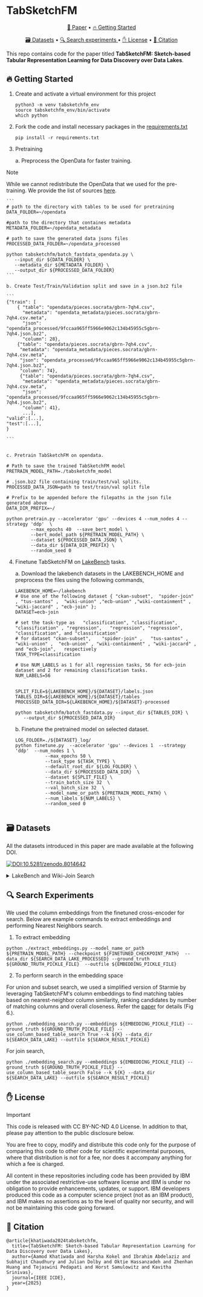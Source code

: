 # TabSketchFM


<p align="center">
<!--     <a href="https://ibm.github.io/tabsketchfm">🏠 Homepage</a> • -->
    <a href="https://arxiv.org/abs/2407.01619">📄 Paper</a> • 
        <a href="#-getting-started">🔥 Getting Started</a> 
    <!-- <a href="https://huggingface.co/datasets/ibm/ACPBench">🤗 Dataset</a> -->
</p>

<p align="center">
    <a href="#%EF%B8%8F-datasets">🗃️ Datasets</a> • 
    <a href="#-search-experiments">🔍 Search experiments </a> • 
    <a href="#-license">✋ License</a> •
    <a href="#-citation">📜 Citation</a>
</p>

This repo contains code for the paper titled **TabSketchFM: Sketch-based Tabular Representation Learning for Data Discovery over Data Lakes**. 

## 🔥 Getting Started

1. Create and activate a virtual environment for this project  

      ```
      python3 -m venv tabsketchfm_env
      source tabsketchfm_env/bin/activate
      which python
      ```
      
2. Fork the code and install necessary packages in the [requirements.txt](./requirements.txt)
   ```
   pip install -r requirements.txt
   ```



3. Pretraining

    a. Preprocess the OpenData for faster training. 

> [!NOTE]  
> While we cannot redistribute the OpenData that we used for the pre-training. We provide the list of sources [here](./pretraining_tables.txt).
 


    ```
    # path to the directory with tables to be used for pretraining
    DATA_FOLDER=~/opendata

    #path to the directory that containes metadata
    METADATA_FOLDER=~/opendata_metadata

    # path to save the generated data jsons files
    PROCESSED_DATA_FOLDER=~/opendata_processed

    python tabsketchfm/batch_fastdata_opendata.py \
       --input_dir ${DATA_FOLDER} \
       --metadata_dir ${METADATA_FOLDER} \
       --output_dir ${PROCESSED_DATA_FOLDER}
    ```

    b. Create Test/Train/Validation split and save in a json.bz2 file

    ```
    {"train": [
        { "table": "opendata/pieces.socrata/gbrn-7qh4.csv", 
          "metadata": "opendata_metadata/pieces.socrata/gbrn-7qh4.csv.meta", 
          "json": "opendata_processed/9fccaa965ff5966e9062c134b45955c5gbrn-7qh4.json.bz2", 
          "column": 28}, 
        {"table": "opendata/pieces.socrata/gbrn-7qh4.csv", 
         "metadata": "opendata_metadata/pieces.socrata/gbrn-7qh4.csv.meta", 
         "json": "opendata_processed/9fccaa965ff5966e9062c134b45955c5gbrn-7qh4.json.bz2", 
         "column": 74}, 
         {"table": "opendata/pieces.socrata/gbrn-7qh4.csv", 
          "metadata": "opendata_metadata/pieces.socrata/gbrn-7qh4.csv.meta", 
          "json": "opendata_processed/9fccaa965ff5966e9062c134b45955c5gbrn-7qh4.json.bz2", 
          "column": 41},
          ...],
    "valid":[...],
    "test":[...],
    }

    ```


    c. Pretrain TabSketchFM on opendata.


   ```
   # Path to save the trained TabSketchFM model
   PRETRAIN_MODEL_PATH=./tabsketchfm_model

   # .json.bz2 file containing train/test/val splits. 
   PROCESSED_DATA_JSON=path to test/train/val split file

   # Prefix to be appended before the filepaths in the json file generated above
   DATA_DIR_PREFIX=~/

   python pretrain.py --accelerator 'gpu' --devices 4 --num_nodes 4 --strategy 'ddp'  \
            --max_epochs 40  --save_bert_model \
            --bert_model_path ${PRETRAIN_MODEL_PATH} \
            --dataset ${PROCESSED_DATA_JSON} \
            --data_dir ${DATA_DIR_PREFIX} \
            --random_seed 0 
   ```

4. Finetune TabSketchFM on [LakeBench](./README.md#LakeBench) tasks.

    a. Download the lakebench datasets in the LAKEBENCH_HOME and preprocess the files using the following commands,

    ```
    LAKEBENCH_HOME=~/lakebench
    # Use one of the following dataset { "ckan-subset",  "spider-join" , "tus-santos" ,  "wiki-union" ,"ecb-union" ,"wiki-containment" , "wiki-jaccard" , "ecb-join" }; 
    DATASET=ecb-join

    # set the task-type as   "classification", "classification", "classification" , "regression",   "regression", "regression",        "classification", and "classification" 
    # for dataset "ckan-subset",    "spider-join" ,   "tus-santos" ,     "wiki-union" ,  "ecb-union" , "wiki-containment" , "wiki-jaccard" ,             and "ecb-join",   respectively 
    TASK_TYPE=classification

    # Use NUM_LABELS as 1 for all regression tasks, 56 for ecb-join dataset and 2 for remaining classification tasks.
    NUM_LABELS=56
    
    
    SPLIT_FILE=${LAKEBENCH_HOME}/${DATASET}/labels.json
    TABLES_DIR=${LAKEBENCH_HOME}/${DATASET}/tables
    PROCESSED_DATA_DIR=${LAKEBENCH_HOME}/${DATASET}-processed

    python tabsketchfm/batch_fastdata.py --input_dir ${TABLES_DIR} \
       --output_dir ${PROCESSED_DATA_DIR}

    ```

    b. Finetune the pretrained model on selected dataset.
    
    ```
    LOG_FOLDER=./${DATASET}_log/
    python finetune.py  --accelerator 'gpu' --devices 1  --strategy 'ddp'  --num_nodes 1 \
               --max_epochs 50 \
               --task_type ${TASK_TYPE} \
               --default_root_dir ${LOG_FOLDER} \
               --data_dir ${PROCESSED_DATA_DIR}  \
               --dataset ${SPLIT_FILE} \
               --train_batch_size 32  \
               --val_batch_size 32  \
               --model_name_or_path ${PRETRAIN_MODEL_PATH} \
               --num_labels ${NUM_LABELS} \
               --random_seed 0 
               
    ```



## 🗃️ Datasets

All the datasets introduced in this paper are made available at the following DOI.



[![DOI:10.5281/zenodo.8014642](https://zenodo.org/badge/doi/10.5281/zenodo.8014642.svg)](https://doi.org/10.5281/zenodo.8014642) 

<details>

<summary>LakeBench and Wiki-Join Search</summary>



### LakeBench

The paper introduces [LakeBench](https://doi.org/10.5281/zenodo.8014642), a collection of finetuning datasets for different
data discovery tasks using multiple publicly available data sources such as open government data from CKAN and Socrata, economic data from the
European Central Bank, Spider, and synthesized data from
large knowledge graphs such as Wikidata. Specifically, LakeBench contains 8 Benchmarks---3 for unionability, 4 for joinability and 1 for subset. The below table summarizes the task and sizes of each benchmark in LakeBench.


![ the task and sizes of each benchmark in LakeBench](lakebench.png)


### Wiki-Join Search 

In addition to the the finetuning dataset above, we construct a search benchmark named [Wiki Join](https://doi.org/10.5281/zenodo.8014642) from Wikidata. The dataset contains two ground truth files, one with containment scores and another with Jaccard scores. In the paper, we only consider the ground truth with Jaccard score > 0.5. 

</details>

## 🔍 Search Experiments

We used the column embeddings from the finetuned cross-encoder for search. Below are example commands to extract embeddings and performing Nearest Neighbors search.

1. To extract embedding

```
python ./extract_embeddings.py --model_name_or_path ${PRETRAIN_MODEL_PATH} --checkpoint ${FINETUNED_CHECKPOINT_PATH}  --data_dir ${SEARCH_DATA_LAKE_PROCESSED} --ground_truth ${GROUND_TRUTH_PICKLE_FILE}  --outfile ${EMBEDDING_PICKLE_FILE}

```

2. To perform search in the embedding space

For union and subset search, we used a simplified version of Starmie by leveraging TabSketchFM's column embeddings to find matching tables based on nearest-neighbor column similarity, ranking candidates by number of matching columns and overall closeness. Refer the [paper](https://arxiv.org/abs/2407.01619) for details (Fig 6.). 

```
python ./embedding_search.py --embeddings ${EMBEDDING_PICKLE_FILE} --ground_truth ${GROUND_TRUTH_PICKLE_FILE} --use_column_based_table_search True --k ${K} --data_dir ${SEARCH_DATA_LAKE} --outfile ${SEARCH_RESULT_PICKLE}
```


For join search, 
```
python ./embedding_search.py --embeddings ${EMBEDDING_PICKLE_FILE} --ground_truth ${GROUND_TRUTH_PICKLE_FILE} --use_column_based_table_search False --k ${K} --data_dir ${SEARCH_DATA_LAKE} --outfile ${SEARCH_RESULT_PICKLE}
```


## ✋ License 

> [!IMPORTANT]
>
> This code is released with CC BY-NC-ND 4.0 License. In addition to that, please pay attention to the public disclosure below.

You are free to copy, modify and distribute this code only for the purpose of comparing this code to other code for scientific experimental purposes, where that distribution is not for a fee, nor does it accompany anything for which a fee is charged.

All content in these repositories including code has been provided by IBM under the associated restrictive-use software license and IBM is under no obligation to provide enhancements, updates, or support. IBM developers produced this code as a computer science project (not as an IBM product), and IBM makes no assertions as to the level of quality nor security, and will not be maintaining this code going forward.

## 📜 Citation

```
@article{khatiwada2024tabsketchfm,
  title={TabSketchFM: Sketch-based Tabular Representation Learning for Data Discovery over Data Lakes},
  author={Aamod Khatiwada and Harsha Kokel and Ibrahim Abdelaziz and Subhajit Chaudhury and Julian Dolby and Oktie Hassanzadeh and Zhenhan Huang and Tejaswini Pedapati and Horst Samulowitz and Kavitha Srinivas},
  journal={IEEE ICDE},
  year={2025}
}
```

